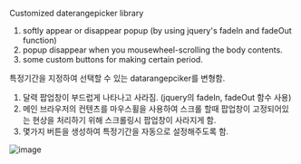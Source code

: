 Customized daterangepicker library

1. softly appear or disappear popup
   (by using jquery's fadeIn and fadeOut function)
2. popup disappear when you mousewheel-scrolling the body contents.
3. some custom buttons for making certain period.


특정기간을 지정하여 선택할 수 있는 datarangepciker를 변형함.
1. 달력 팝업창이 부드럽게 나타나고 사라짐.
   (jquery의 fadeIn, fadeOut 함수 사용)
2. 메인 브라우저의 컨텐츠를 마우스휠을 사용하여 스크롤 할때 팝업창이 
   고정되어있는 현상을 처리하기 위해 스크롤링시 팝업창이 사라지게 함.
3. 몇가지 버튼을 생성하여 특정기간을 자동으로 설정해주도록 함.

![image](https://user-images.githubusercontent.com/65703752/84334662-de090580-abcd-11ea-84f8-7eb4d33eeb3d.png)
